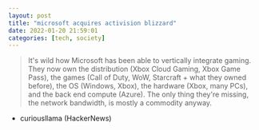 ```yaml
---
layout: post
title: "microsoft acquires activision blizzard"
date: 2022-01-20 21:59:01
categories: [tech, society]
---
```


> It's wild how Microsoft has been able to vertically integrate gaming.
They now own the distribution (Xbox Cloud Gaming, Xbox Game Pass), the games (Call of Duty, WoW, Starcraft + what they owned before), the OS (Windows, Xbox), the hardware (Xbox, many PCs), and the back end compute (Azure). The only thing they're missing, the network bandwidth, is mostly a commodity anyway.
- curiousllama (HackerNews)